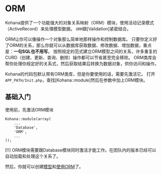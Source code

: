# ORM

Kohana提供了一个功能强大的对象关系映射（ORM）模块，使用活动记录模式（ActiveRecord）来处理模型数据。
`ORM`跟[Validation]紧密结合。

ORM让你可以像操作一个对象那么简单地那样操作和控制数据库。
只要你定义好了ORM的关系，那么你就可以从数据库获取数据、修改数据、增加数据，重点是：__一句SQL也不用写__。
按照规定的范式建立ORM模型之间的关系，许多重复的CURD（创建、更新、查询、删除）操作都可以节省甚至完全移除。
ORM类库会帮你处理你规定好的关系式，然后获取结果后转换为数据对象，供你访问和操作。

Kohana的代码包默认带有ORM类库，但是你要使用的话，需要先激活它。
打开`APP_PATH/Init.php`，查找[Kohana::module]然后在参数中加上ORM模块。

## 基础入门

使用前，先激活ORM模块

	Kohana::module(array(
		...
		'Database',
		'ORM',
		...
	));

[!!] ORM模块需要跟Database模块同时激活才能工作。在团队内的版本已经可以自动加载和处理这个关系了。

然后，你就可以创建[模型](models)和[使用ORM](using)了。
